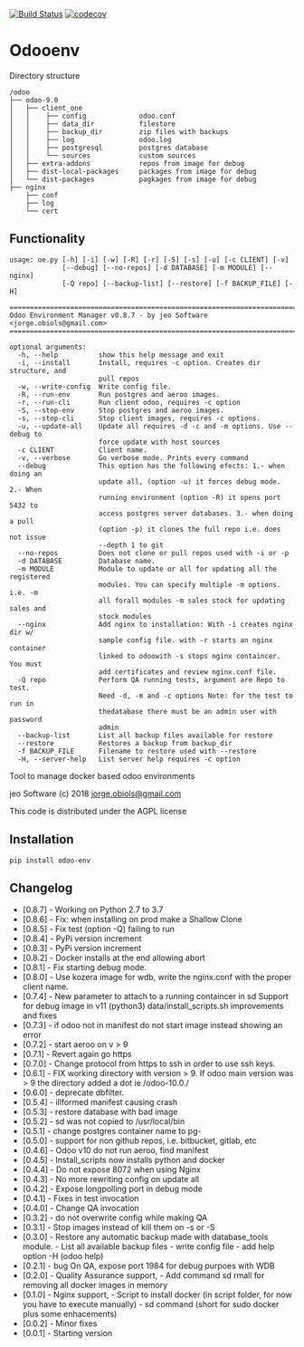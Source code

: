 [![Build Status](https://travis-ci.org/jobiols/odoo-env.svg?branch=master)](https://travis-ci.org/jobiols/odoo-env)
[![codecov](https://codecov.io/gh/jobiols/odoo-env/branch/master/graph/badge.svg)](https://codecov.io/gh/jobiols/odoo-env)

Odooenv
=======

Directory structure

    /odoo
    ├── odoo-9.0
    │   ├── client_one
    │   │    ├── config             odoo.conf
    │   │    ├── data_dir           filestore
    │   │    ├── backup_dir         zip files with backups
    │   │    ├── log                odoo.log
    │   │    ├── postgresql         postgres database
    │   │    └── sources            custom sources
    │   ├── extra-addons            repos from image for debug
    │   ├── dist-local-packages     packages from image for debug
    │   └── dist-packages           pagkages from image for debug
    ├── nginx
        ├── conf
        ├── log
        └── cert


Functionality
------------- 

    usage: oe.py [-h] [-i] [-w] [-R] [-r] [-S] [-s] [-u] [-c CLIENT] [-v]
                 [--debug] [--no-repos] [-d DATABASE] [-m MODULE] [--nginx]
                 [-Q repo] [--backup-list] [--restore] [-f BACKUP_FILE] [-H]
    
    ==========================================================================
    Odoo Environment Manager v0.8.7 - by jeo Software <jorge.obiols@gmail.com>
    ==========================================================================
    
    optional arguments:
      -h, --help          show this help message and exit
      -i, --install       Install, requires -c option. Creates dir structure, and
                          pull repos
      -w, --write-config  Write config file.
      -R, --run-env       Run postgres and aeroo images.
      -r, --run-cli       Run client odoo, requires -c option
      -S, --stop-env      Stop postgres and aeroo images.
      -s, --stop-cli      Stop client images, requires -c options.
      -u, --update-all    Update all requires -d -c and -m options. Use --debug to
                          force update with host sources
      -c CLIENT           Client name.
      -v, --verbose       Go verbose mode. Prints every command
      --debug             This option has the following efects: 1.- when doing an
                          update all, (option -u) it forces debug mode. 2.- When
                          running environment (option -R) it opens port 5432 to
                          access postgres server databases. 3.- when doing a pull
                          (option -p) it clones the full repo i.e. does not issue
                          --depth 1 to git
      --no-repos          Does not clone or pull repos used with -i or -p
      -d DATABASE         Database name.
      -m MODULE           Module to update or all for updating all the registered
                          modules. You can specify multiple -m options. i.e. -m
                          all forall modules -m sales stock for updating sales and
                          stock modules
      --nginx             Add nginx to installation: With -i creates nginx dir w/
                          sample config file. with -r starts an nginx container
                          linked to odoowith -s stops nginx containcer. You must
                          add certificates and review nginx.conf file.
      -Q repo             Perform QA running tests, argument are Repo to test.
                          Need -d, -m and -c options Note: for the test to run in
                          thedatabase there must be an admin user with password
                          admin
      --backup-list       List all backup files available for restore
      --restore           Restores a backup from backup_dir
      -f BACKUP_FILE      Filename to restore used with --restore
      -H, --server-help   List server help requires -c option

Tool to manage docker based odoo environments

jeo Software (c) 2018 jorge.obiols@gmail.com

This code is distributed under the AGPL license

Installation
------------
    pip install odoo-env
 
    
Changelog
---------
- [0.8.7]   - Working on Python 2.7 to 3.7
- [0.8.6]   - Fix: when installing on prod make a Shallow Clone
- [0.8.5]   - Fix test (option -Q) failing to run
- [0.8.4]   - PyPi version increment
- [0.8.3]   - PyPi version increment
- [0.8.2]   - Docker installs at the end allowing abort 
- [0.8.1]   - Fix starting debug mode.
- [0.8.0]   - Use kozera image for wdb, write the nginx.conf with the
              proper client name.
- [0.7.4]   - New parameter to attach to a running containcer in sd
              Support for debug image in v11 (python3)
              data/install_scripts.sh improvements and fixes   
- [0.7.3]   - if odoo not in manifest do not start image instead showing 
              an error 
- [0.7.2]   - start aeroo on v > 9 
- [0.7.1]   - Revert again go https 
- [0.7.0]   - Change protocol from https to ssh in order to use ssh keys.
- [0.6.1]   - FIX working directory with version > 9. If odoo main 
              version was > 9 the directory added a dot ie /odoo-10.0./
- [0.6.0]   - deprecate dbfilter. 
- [0.5.4]   - illformed manifest causing crash 
- [0.5.3]   - restore database with bad image 
- [0.5.2]   - sd was not copied to /usr/local/bin 
- [0.5.1]   - change postgres container name to pg-<client name> 
- [0.5.0]   - support for non github repos, i.e. bitbucket, gitlab, etc 
- [0.4.6]   - Odoo v10 do not run aeroo, find manifest
- [0.4.5]   - Install_scripts now installs python and docker
- [0.4.4]   - Do not expose 8072 when using Nginx
- [0.4.3]   - No more rewriting config on update all
- [0.4.2]   - Expose longpolling port in debug mode
- [0.4.1]   - Fixes in test invocation 
- [0.4.0]   - Change QA invocation 
- [0.3.2]   - do not overwrite config while making QA 
- [0.3.1]   - Stop images instead of kill them on -s or -S 
- [0.3.0]   - Restore any automatic backup made with database_tools 
              module.
            - List all available backup files
            - write config file
            - add help option -H (odoo help)
- [0.2.1]   - bug On QA, expose port 1984 for debug purpoes with WDB
- [0.2.0]   - Quality Assurance support, 
            - Add command sd rmall for removing all docker images in 
              memory
- [0.1.0]   - Nginx support, 
            - Script to install docker (in script folder, for now you
              have to execute manually)
            - sd command (short for sudo docker plus some enhacements)
- [0.0.2]   - Minor fixes
- [0.0.1]   - Starting version
